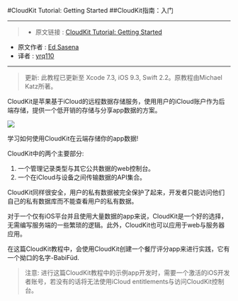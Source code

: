 #CloudKit Tutorial: Getting Started
##CloudKit指南：入门


***

>* 原文链接 : [CloudKit Tutorial: Getting Started](https://www.raywenderlich.com/134694/cloudkit-tutorial-getting-started)
* 原文作者 : [Ed Sasena](https://www.raywenderlich.com/u/anros)
* 译者 : [yrq110](https://github.com/yrq110)

***

> 更新: 此教程已更新至 Xcode 7.3, iOS 9.3, Swift 2.2。原教程由Michael Katz所著。

CloudKit是苹果基于iCloud的远程数据存储服务，使用用户的iCloud账户作为后端存储，提供一个低开销的存储与分享app数据的方案。

![](https://cdn1.raywenderlich.com/wp-content/uploads/2016/06/CloudKit-feature-1-250x250.png)

学习如何使用CloudKit在云端存储你的app数据!

CloudKit中的两个主要部分:
1. 一个管理记录类型与其它公共数据的web控制台。
2. 一个在iCloud与设备之间传输数据的API集合。

CloudKit同样很安全，用户的私有数据被完全保护了起来，开发者只能访问他们自己的私有数据库而不能查看用户的私有数据。

对于一个仅有iOS平台并且使用大量数据的app来说，CloudKit是一个好的选择，无需编写服务端的一些繁琐的逻辑。此外，CloudKit也可以应用于web与服务器应用。 

在这篇CloudKit教程中，会使用CloudKit创建一个餐厅评分app来进行实践，它有一个拗口的名字-BabiFüd.

> 注意: 进行这篇CloudKit教程中的示例app开发时，需要一个激活的iOS开发者账号，若没有的话将无法使用iCloud entitlements与访问CloudKit控制台。
